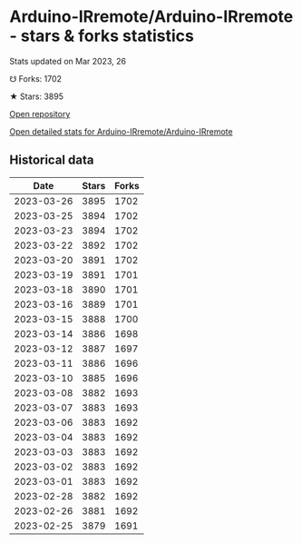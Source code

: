 # Arduino-IRremote/Arduino-IRremote - stars & forks statistics

Stats updated on Mar 2023, 26

☋ Forks: 1702

★ Stars: 3895

[Open repository](https://github.com/Arduino-IRremote/Arduino-IRremote)

[Open detailed stats for Arduino-IRremote/Arduino-IRremote](https://reviewgithub.com/rep/Arduino-IRremote/Arduino-IRremote)

## Historical data
| Date | Stars | Forks |
|------|-------|-------|
| 2023-03-26 | 3895 | 1702 | 
| 2023-03-25 | 3894 | 1702 | 
| 2023-03-23 | 3894 | 1702 | 
| 2023-03-22 | 3892 | 1702 | 
| 2023-03-20 | 3891 | 1702 | 
| 2023-03-19 | 3891 | 1701 | 
| 2023-03-18 | 3890 | 1701 | 
| 2023-03-16 | 3889 | 1701 | 
| 2023-03-15 | 3888 | 1700 | 
| 2023-03-14 | 3886 | 1698 | 
| 2023-03-12 | 3887 | 1697 | 
| 2023-03-11 | 3886 | 1696 | 
| 2023-03-10 | 3885 | 1696 | 
| 2023-03-08 | 3882 | 1693 | 
| 2023-03-07 | 3883 | 1693 | 
| 2023-03-06 | 3883 | 1692 | 
| 2023-03-04 | 3883 | 1692 | 
| 2023-03-03 | 3883 | 1692 | 
| 2023-03-02 | 3883 | 1692 | 
| 2023-03-01 | 3883 | 1692 | 
| 2023-02-28 | 3882 | 1692 | 
| 2023-02-26 | 3881 | 1692 | 
| 2023-02-25 | 3879 | 1691 | 

